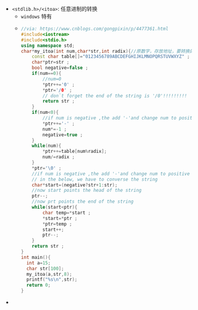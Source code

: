 - `<stdlib.h>/<itoa>`: 任意进制的转换
  - `windows` 特有
  - ```cpp
    //via: https://www.cnblogs.com/gongpixin/p/4477361.html
    #include<iostream>
    #include<stdio.h>
    using namespace std;
    char*my_itoa(int num,char*str,int radix){//原数字，存放地址，要转换的转换进制
        const char table[]="0123456789ABCDEFGHIJKLMNOPQRSTUVWXYZ" ;
        char*ptr=str ;
        bool negative=false ;
        if(num==0){
            //num=0
            *ptr++='0' ;
            *ptr='/0' ;
            // don`t forget the end of the string is '/0'!!!!!!!!!
            return str ;
        }
        if(num<0){
            //if num is negative ,the add '-'and change num to positive
            *ptr++='-' ;
            num*=-1 ;
            negative=true ;
        }
        while(num){
            *ptr++=table[num%radix];
            num/=radix ;
        }
        *ptr='\0' ;
        //if num is negative ,the add '-'and change num to positive
        // in the below, we have to converse the string
        char*start=(negative?str+1:str);
        //now start points the head of the string
        ptr--;
        //now prt points the end of the string
        while(start<ptr){
            char temp=*start ;
            *start=*ptr ;
            *ptr=temp ;
            start++;
            ptr--;
        }
        return str ;
    }
    int main(){
      int a=15;
      char str[100];
      my_itoa(a,str,8);
      printf("%s\n",str);
      return 0;
    }
    ```
-